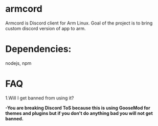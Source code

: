 # armcord
Armcord is Discord client for Arm Linux. Goal of the project is to bring custom discord version of app to arm.
# Dependencies:
nodejs, npm
# FAQ
1.Will I get banned from using it?

 **-You are breaking Discord ToS because this is using GooseMod for themes and plugins but if you don't do anything bad you will not get banned.**  
